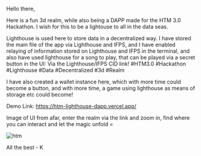Hello there, 

Here is a fun 3d realm, while also being a DAPP made for the HTM 3.0 Hackathon. I wish for this to be a lightouse to all in the data seas. 

Lighthouse is used here to store data in a decentralized way. I have stored the main file of the app via Lighthouse and IFPS, and I have enabled relaying of information stored on Lighthouse and IFPS in the terminal, and also have used lighthouse for a song to play, that can be played via a secret button in the UI: Via the Lighthouse/IFPS CID link! #HTM3.0 #Hackathon #Lighthouse #Data #Decentralized #3d #Realm

I have also created a wallet instance here, which with more time could become a button, and with more time, a game using lighthouse as means of storage etc could become!

Demo Link: https://htm-lighthouse-dapp.vercel.app/

Image of UI from afar, enter the realm via the link and zoom in, find where you can interact and let the magic unfold = 

![htm](https://user-images.githubusercontent.com/95975209/190882127-d885ff8a-7fec-4445-a421-1b1ea30abeef.png)

All the best - K
